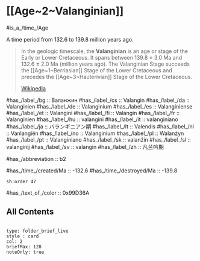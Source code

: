 # [[Age~2~Valanginian]] 

#is_a_/time_/Age 

A time period from 132.6 to 139.8 million years ago. 

> In the geologic timescale, the **Valanginian** is an age or stage of the Early or Lower Cretaceous. It spans between 139.8 ± 3.0 Ma and 132.6 ± 2.0 Ma (million years ago). The Valanginian Stage succeeds the [[Age~1~Berriasian]] Stage of the Lower Cretaceous and precedes the [[Age~3~Hauterivian]] Stage of the Lower Cretaceous.
>
> [Wikipedia](https://en.wikipedia.org/wiki/Valanginian)

#has_/label_/bg  :: Валанжин
#has_/label_/cs  :: Valangin
#has_/label_/da  :: Valanginien
#has_/label_/de  :: Valanginium
#has_/label_/es  :: Valanginiense
#has_/label_/et  :: Valangini
#has_/label_/fi  :: Valangin
#has_/label_/fr  :: Valanginien
#has_/label_/hu  :: valangini
#has_/label_/it  :: valanginiano
#has_/label_/ja  :: バランギニアン期
#has_/label_/lt  :: Valendis
#has_/label_/nl  :: Vanlangiën
#has_/label_/no  :: Valanginium
#has_/label_/pl  :: Walanżyn
#has_/label_/pt  :: Valanginiano
#has_/label_/sk  :: valanžin
#has_/label_/sl  :: valanginij
#has_/label_/sv  :: valangin
#has_/label_/zh  :: 凡兰吟期

#has_/abbreviation :: b2

#has_/time_/created/Ma :: -132.6 
#has_/time_/destroyed/Ma :: -139.8 

    sh:order 47 

#has_/text_of_/color :: 0x99D36A

## All Contents

```folderv
```

```ccard
type: folder_brief_live
style : card
col: 2
briefMax: 128
noteOnly: true
```


